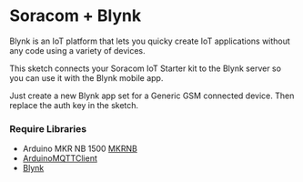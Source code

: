 # Soracom + Blynk

Blynk is an IoT platform that lets you quicky create IoT applications without any code using a variety of devices. 

This sketch connects your Soracom IoT Starter kit to the Blynk server so you can use it with the Blynk mobile app. 

Just create a new Blynk app set for a Generic GSM connected device. Then replace the auth key in the sketch. 


### Require Libraries

- Arduino MKR NB 1500 [MKRNB](https://github.com/arduino-libraries/MKRNB)
- [ArduinoMQTTClient](https://github.com/arduino-libraries/ArduinoMqttClient)
- [Blynk](https://github.com/blynkkk/blynk-library/releases/tag/v0.6.1)